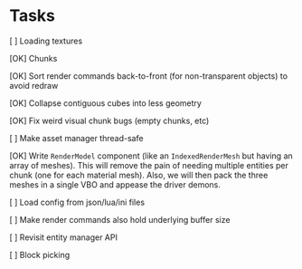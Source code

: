 # Tasks

[  ] Loading textures

[OK] Chunks

[OK] Sort render commands back-to-front (for non-transparent objects) to avoid redraw

[OK] Collapse contiguous cubes into less geometry

[OK] Fix weird visual chunk bugs (empty chunks, etc)

[  ] Make asset manager thread-safe

[OK] Write `RenderModel` component (like an `IndexedRenderMesh` but having an array of meshes).
     This will remove the pain of needing multiple entities per chunk (one for each material mesh).
     Also, we will then pack the three meshes in a single VBO and appease the driver demons.

[  ] Load config from json/lua/ini files

[  ] Make render commands also hold underlying buffer size

[  ] Revisit entity manager API

[  ] Block picking